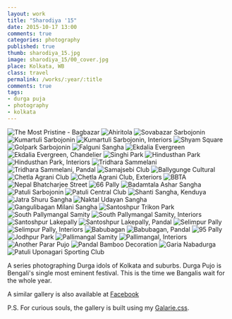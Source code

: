 ```yaml
---
layout: work
title: "Sharodiya '15"
date: 2015-10-17 13:00
comments: true
categories: photography
published: true
thumb: sharodiya_15.jpg
image: sharodiya_15/00_cover.jpg
place: Kolkata, WB
class: travel
permalink: /works/:year/:title
comments: true
tags:
- durga puja
- photography
- kolkata
---
```


<p>
  <div class="fotorama" data-keyboard="true" data-arrows="true" data-click="true" data-swipe="true" data-autoplay="true" data-loop="true" data-allowfullscreen="native">
      <img src="/images/works/sharodiya_15/46_bagbazaar.jpg" alt="The Most Pristine - Bagbazar" data-caption="The Most Pristine - Bagbazar">
      <img src="/images/works/sharodiya_15/45_ahiritola.jpg" alt="Ahiritola" data-caption="Ahiritola">
      <img src="/images/works/sharodiya_15/44_shovabazaar_sarbojonin.jpg" alt="Sovabazar Sarbojonin" data-caption="Sovabazar Sarbojonin">
      <img src="/images/works/sharodiya_15/43_kumartuli_sarbojonin.jpg" alt="Kumartuli Sarbojonin" data-caption="Kumartuli Sarbojonin">
      <img src="/images/works/sharodiya_15/42_kumartuli_sarbojonin.jpg" alt="Kumartuli Sarbojonin, Interiors" data-caption="Kumartuli Sarbojonin, Interiors">
      <img src="/images/works/sharodiya_15/41_shyam_square.jpg" alt="Shyam Square" data-caption="Shyam Square">
      <img src="/images/works/sharodiya_15/40_golpark_sarbojonin.jpg" alt="Golpark Sarbojonin" data-caption="Golpark Sarbojonin">
      <img src="/images/works/sharodiya_15/39_falguni_sangha.jpg" alt="Falguni Sangha" data-caption="Falguni Sangha">
      <img src="/images/works/sharodiya_15/38_ekdalia_evergreen.jpg" alt="Ekdalia Evergreen" data-caption="Ekdalia Evergreen">
      <img src="/images/works/sharodiya_15/37_ekdalia_evergreen.jpg" alt="Ekdalia Evergreen, Chandelier" data-caption="Ekdalia Evergreen, Chandelier">
      <img src="/images/works/sharodiya_15/36_singhi_park.jpg" alt="Singhi Park" data-caption="Singhi Park">
      <img src="/images/works/sharodiya_15/35_hindusthan_park.jpg" alt="Hindusthan Park" data-caption="Hindusthan Park">
      <img src="/images/works/sharodiya_15/34_hindusthan_park.jpg" alt="Hindusthan Park, Interiors" data-caption="Hindusthan Park, Interiors">
      <img src="/images/works/sharodiya_15/33_tridhara.jpg" alt="Tridhara Sammelani" data-caption="Tridhara Sammelani">
      <img src="/images/works/sharodiya_15/32_tridhara.jpg" alt="Tridhara Sammelani, Pandal" data-caption="Tridhara Sammelani, Pandal">
      <img src="/images/works/sharodiya_15/31_samajsebi.jpg" alt="Samajsebi Club" data-caption="Samajsebi Club">
      <img src="/images/works/sharodiya_15/30_balllygunge_cultural.jpg" alt="Ballygunge Cultural" data-caption="Ballygunge Cultural">
      <img src="/images/works/sharodiya_15/29_chetla_agrani.jpg" alt="Chetla Agrani Club" data-caption="Chetla Agrani Club">
      <img src="/images/works/sharodiya_15/28_chetla_agrani.jpg" alt="Chetla Agrani Club, Exteriors" data-caption="Chetla Agrani Club, Exteriors">
      <img src="/images/works/sharodiya_15/27_bbta.jpg" alt="BBTA" data-caption="BBTA">
      <img src="/images/works/sharodiya_15/26_nepal_bhatcharjee_street.jpg" alt="Nepal Bhatcharjee Street" data-caption="Nepal Bhatcharjee Street">
      <img src="/images/works/sharodiya_15/25_66_pally.jpg" alt="66 Pally" data-caption="66 Pally">
      <img src="/images/works/sharodiya_15/24_badamtala_ashar_sangha.jpg" alt="Badamtala Ashar Sangha" data-caption="Badamtala Ashar Sangha">
      <img src="/images/works/sharodiya_15/23_patuli_sarbojonin.jpg" alt="Patuli Sarbojonin" data-caption="Patuli Sarbojonin">
      <img src="/images/works/sharodiya_15/22_patuli_central_club.jpg" alt="Patuli Central Club" data-caption="Patuli Central Club">
      <img src="/images/works/sharodiya_15/21_kenduya_shanti_sangha.jpg" alt="Shanti Sangha, Kenduya" data-caption="Shanti Sangha, Kenduya">
      <img src="/images/works/sharodiya_15/20_jatra_shuru_sangha.jpg" alt="Jatra Shuru Sangha" data-caption="Jatra Shuru Sangha">
      <img src="/images/works/sharodiya_15/19_naktala_udayan_sangha.jpg" alt="Naktal Udayan Sangha" data-caption="Naktal Udayan Sangha">
      <img src="/images/works/sharodiya_15/18_gangulibagan_milani_sangha.jpg" alt="Gangulibagan Milani Sangha" data-caption="Gangulibagan Milani Sangha">
      <img src="/images/works/sharodiya_15/17_santoshpur_trikon_park.jpg" alt="Santoshpur Trikon Park" data-caption="Santoshpur Trikon Park">
      <img src="/images/works/sharodiya_15/16_south_pallymangal_samity.jpg" alt="South Pallymangal Samity" data-caption="South Pallymangal Samity">
      <img src="/images/works/sharodiya_15/15_south_pallymangal_samity.jpg" alt="South Pallymangal Samity, Interiors" data-caption="South Pallymangal Samity, Interiors (2.5 Crore Safety Pins)">
      <img src="/images/works/sharodiya_15/14_santoshpur_lakepally.jpg" alt="Santoshpur Lakepally" data-caption="Santoshpur Lakepally">
      <img src="/images/works/sharodiya_15/13_santoshpur_lakepally.jpg" alt="Santoshpur Lakepally, Pandal" data-caption="Santoshpur Lakepally, Pandal">
      <img src="/images/works/sharodiya_15/12_selimpur_palli.jpg" alt="Selimpur Pally" data-caption="Selimpur Pally">
      <img src="/images/works/sharodiya_15/11_selimpur_palli.jpg" alt="Selimpur Pally, Interiors" data-caption="Selimpur Pally, Interiors">
      <img src="/images/works/sharodiya_15/10_babubagan.jpg" alt="Babubagan" data-caption="Babubagan">
      <img src="/images/works/sharodiya_15/09_babubagan.jpg" alt="Babubagan, Pandal" data-caption="Babubagan, Pandal">
      <img src="/images/works/sharodiya_15/08_95_palli.jpg" alt="95 Pally" data-caption="95 Pally">
      <img src="/images/works/sharodiya_15/07_jodhpur_park.jpg" alt="Jodhpur Park" data-caption="Jodhpur Park">
      <img src="/images/works/sharodiya_15/06_pallimangal.jpg" alt="Pallimangal Samity" data-caption="Pallimangal Samity">
      <img src="/images/works/sharodiya_15/05_pallimangal.jpg" alt="Pallimangal, Interiors" data-caption="Pallimangal, Interiors">
      <img src="/images/works/sharodiya_15/04_unknown.jpg" alt="Another Parar Pujo" data-caption="Another Parar Pujo, Harimati Sarani">
      <img src="/images/works/sharodiya_15/03_decoration.jpg" alt="Pandal Bamboo Decoration" data-caption="Bamboo Chandelier in Pandal">
      <img src="/images/works/sharodiya_15/02_nabadurga.jpg" alt="Garia Nabadurga" data-caption="Garia Nabadurga">
      <img src="/images/works/sharodiya_15/01_patuli.jpg" alt="Patuli Uponagari Sporting Club" data-caption="Patuli Uponagari Sporting Club">
  </div>
</p>

A series photographing Durga idols of Kolkata and suburbs. Durga Pujo is Bengali's single most eminent festival. This is the time we Bangalis wait for the whole year.

A similar gallery is also available at <a href="https://www.facebook.com/media/set/?set=a.998974490162723.1073741841.100001505433242&type=1&l=d7bb79c78e" target="_blank">Facebook</a> 

P.S. For curious souls, the gallery is built using my [Galarie.css](http://upamanyu.in/galarie-css/).